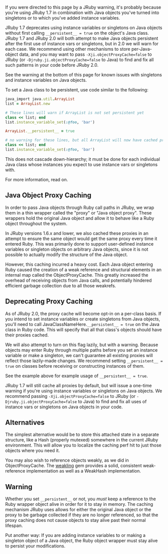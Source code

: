 If you were directed to this page by a JRuby warning, it's probably because you're using JRuby 1.7 in combination with Java objects you've turned into singletons or to which you've added instance variables.

JRuby 1.7 deprecates using instance variables or singletons on Java objects without first calling ```__persistent__ = true``` on the object's Java class. JRuby 1.7 and JRuby 2.0 will both attempt to make Java objects persistent after the first use of instance vars or singletons, but in 2.0 we will warn for each case. We recommend using other mechanisms to store per-Java-object data, and you may want to pass ```-Xji.objectProxyCache=false``` to JRuby (or ```-Djruby.ji.objectProxyCache=false``` to Java) to find and fix all such patterns in your code before JRuby 2.0.

See the warning at the bottom of this page for known issues with singletons and instance variables on Java objects.

To set a Java class to be persistent, use code similar to the following:

```ruby
java_import java.util.ArrayList
list = ArrayList.new

# These lines will warn if ArrayList is not set persistent yet
class << list; end
list.instance_variable_set(:@foo, 'bar')

ArrayList.__persistent__ = true

# no warning for these lines, but all ArrayList will now have cached proxies
class << list; end
list.instance_variable_set(:@foo, 'bar')
```

This does not cascade down-hierarchy; it must be done for each individual Java class whose instances you expect to use instance vars or singletons with.

For more information, read on.

Java Object Proxy Caching
-------------------------

In order to pass Java objects through Ruby call paths in JRuby, we wrap them in a thin wrapper called the "proxy" or "Java object proxy". These wrappers hold the original Java object and allow it to behave like a Ruby object throughout the system.

In JRuby versions 1.6.x and lower, we also cached these proxies in an attempt to ensure the same object would get the same proxy every time it entered Ruby. This was primarily done to support user-defined instance variables or singleton objects on arbitrary Java objects, since it is not possible to actually modify the structure of the Java object.

However, this caching incurred a heavy cost. Each Java object entering Ruby caused the creation of a weak reference and structural elements in an internal map called the ObjectProxyCache. This greatly increased the overhead of receiving objects from Java calls, and potentially hindered efficient garbage collection due to all those weakrefs.

Deprecating Proxy Caching
-------------------------

As of JRuby 2.0, the proxy cache will become opt-in on a per-class basis. If you intend to set instance variables or create singletons from Java objects, you'll need to call JavaClassNameHere.```__persistent__ = true``` on the Java class in Ruby code. This will specify that all that class's objects should have their proxies cached.

We will also attempt to turn on this flag lazily, but with a warning. Because objects may enter Ruby through multiple paths before you set an instance variable or make a singleton, we can't guarantee all existing proxies will reflect those lazily-made changes. We recommend setting ```__persistent__ = true``` on classes before receiving or constructing instances of them.

See the example above for example usage of ```__persistent__ = true```.

JRuby 1.7 will still cache all proxies by default, but will issue a one-time warning if you're using instance variables or singletons on Java objects. We recommend passing ```-Xji.objectProxyCache=false``` to JRuby (or ```-Djruby.ji.objectProxyCache=false``` to Java) to find and fix all uses of instance vars or singletons on Java objects in your code.

Alternatives
------------

The simplest alternative would be to store this attached state in a separate structure, like a Hash (properly mutexed) somewhere in the current JRuby environment. This will allow you to localize the caching perf hit to just those objects where you need it.

You may also wish to reference objects weakly, as we did in ObjectProxyCache. The [weakling](https://rubygems.org/gems/weakling) gem provides a solid, consistent weak-reference implementation as well as a WeakHash implementation.

Warning
-------

Whether you set ```__persistent__``` or not, you *must* keep a reference to the Ruby wrapper object alive in order for it to stay in memory. The caching mechanism JRuby uses allows for either the original Java object or the proxy to be garbage collected if they are no longer referenced, so that the proxy caching does not cause objects to stay alive past their normal lifespan.

Put another way: If you are adding instance variables to or making a singleton object of a Java object, the Ruby object wrapper must stay alive to persist your modifications.